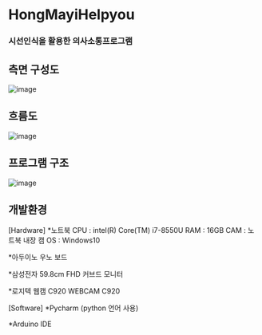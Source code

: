 # HongMayiHelpyou
### 시선인식을 활용한 의사소통프로그램

## 측면 구성도
![image](https://user-images.githubusercontent.com/60119368/117567844-fabcfe80-b0f8-11eb-953a-dd9817c24b2e.png)

## 흐름도
![image](https://user-images.githubusercontent.com/60119368/117567848-fc86c200-b0f8-11eb-94d5-e51cfb49825e.png)

## 프로그램 구조
![image](https://user-images.githubusercontent.com/60119368/117567858-03153980-b0f9-11eb-8aca-cc48f5a6b2db.png)

## 개발환경
[Hardware]
*노트북
  CPU : intel(R) Core(TM) i7-8550U
  RAM : 16GB
  CAM : 노트북 내장 캠
  OS : Windows10

*아두이노 우노 보드

*삼성전자 59.8cm FHD 커브드 모니터

*로지텍 웹캠 C920 WEBCAM C920

[Software]
*Pycharm (python 언어 사용)

*Arduino IDE






